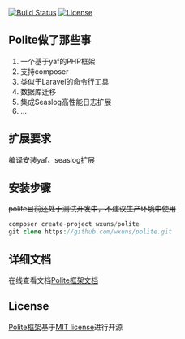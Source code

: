 [![Build Status](https://api.travis-ci.org/wxuns/polite.svg)](https://travis-ci.org/wxuns/polite)
[![License](https://poser.pugx.org/laravel/lumen-framework/license.svg)](https://packagist.org/packages/wxuns/polite)

**Polite做了那些事**
----
1. 一个基于yaf的PHP框架
2. 支持composer
3. 类似于Laravel的命令行工具
4. 数据库迁移
5. 集成Seaslog高性能日志扩展
6.  ...

**扩展要求**
----
编译安装yaf、seaslog扩展

**安装步骤**
----
~~polite目前还处于测试开发中，不建议生产环境中使用~~
```php
composer create-project wxuns/polite
git clone https://github.com/wxuns/polite.git
```

**详细文档**
----
在线查看文档[Polite框架文档](https://doc.wxuns.cn "Polite框架文档")

**License**
----
[Polite框架](https://github.com/wxuns/polite.git "Polite框架")基于[MIT license](http://opensource.org/licenses/MIT)进行开源
